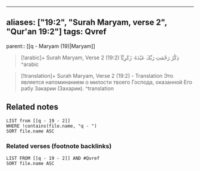
---
aliases: ["19:2", "Surah Maryam, verse 2", "Qur'an 19:2"]
tags: Qvref
---

parent:: [[q - Maryam (19)|Maryam]]

> [!arabic]+ Surah Maryam, Verse 2 (19:2)
> <span class="quran-arabic">ذِكْرُ رَحْمَتِ رَبِّكَ عَبْدَهُۥ زَكَرِيَّآ</span>
^arabic

> [!translation]+ Surah Maryam, Verse 2 (19:2) - Translation
> Это является напоминанием о милости твоего Господа, оказанной Его рабу Закарии (Захарии).
^translation



## Related notes
```dataview
LIST from [[q - 19 - 2]]
WHERE !contains(file.name, "q - ")
SORT file.name ASC
```

### Related verses (footnote backlinks)
```dataview
LIST FROM [[q - 19 - 2]] AND #Qvref
SORT file.name ASC
```

